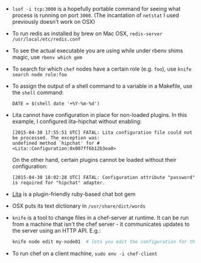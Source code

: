 * `lsof -i tcp:3000` is a hopefully portable command for seeing what process is running on port `3000`.
    (The incantation of `netstat` I used previously doesn't work on OSX)
* To run redis as installed by brew on Mac OSX, `redis-server /usr/local/etc/redis.conf`
* To see the actual executable you are using while under rbenv shims magic, use `rbenv which gem`
* To search for which `chef` nodes have a certain role (e.g. `foo`), use `knife search node role:foo`
* To assign the output of a shell command to a variable in a Makefile, use the `shell` command:

    ```make
    DATE = $(shell date '+%Y-%m-%d')
    ```
* Lita cannot have configuration in place for non-loaded plugins. In this example, I configured lita-hipchat without enabling:

    ```
    [2015-04-30 17:55:51 UTC] FATAL: Lita configuration file could not be processed. The exception was:
    undefined method `hipchat' for #<Lita::Configuration:0x007ff6b12b3ea0>
    ```
    
    On the other hand, certain plugins cannot be loaded without their configuration:
    ```
    [2015-04-30 18:02:28 UTC] FATAL: Configuration attribute "password" is required for "hipchat" adapter.
    ```
* [Lita](https://www.lita.io/) is a plugin-friendly ruby-based chat bot gem
* OSX puts its text dictionary in `/usr/share/dict/words`
* `knife` is a tool to change files in a chef-server at runtime. It can be run from a
    machine that isn't the chef server - it communicates updates to the server using an HTTP API. E.g.:

    ```bash
    knife node edit my-node01  # lets you edit the configuration for this node
    ```
* To run chef on a client machine, `sudo env -i chef-client`
